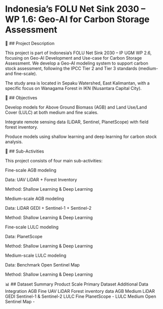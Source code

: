 # Indonesia’s FOLU Net Sink 2030 – WP 1.6: Geo-AI for Carbon Storage Assessment

📌 ## Project Description

This project is part of Indonesia’s FOLU Net Sink 2030 – IP UGM WP 2.6, focusing on Geo-AI Development and Use-case for Carbon Storage Assessment.
We develop a Geo-AI modeling system to support carbon stock assessment, following the IPCC Tier 2 and Tier 3 standards (medium- and fine-scale).

The study area is located in Sepaku Watershed, East Kalimantan, with a specific focus on Wanagama Forest in IKN (Nusantara Capital City).

🎯 ## Objectives

Develop models for Above Ground Biomass (AGB) and Land Use/Land Cover (LULC) at both medium and fine scales.

Integrate remote sensing data (LiDAR, Sentinel, PlanetScope) with field forest inventory.

Produce models using shallow learning and deep learning for carbon stock analysis.

🧩 ## Sub-Activities

This project consists of four main sub-activities:

Fine-scale AGB modeling

Data: UAV LiDAR + Forest Inventory

Method: Shallow Learning & Deep Learning

Medium-scale AGB modeling

Data: LiDAR GEDI + Sentinel-1 + Sentinel-2

Method: Shallow Learning & Deep Learning

Fine-scale LULC modeling

Data: PlanetScope

Method: Shallow Learning & Deep Learning

Medium-scale LULC modeling

Data: Benchmark Open Sentinel Map

Method: Shallow Learning & Deep Learning

📊 ## Dataset Summary
Product	Scale	Primary Dataset	Additional Data Integration
AGB	Fine	UAV LiDAR	Forest inventory data
AGB	Medium	LiDAR GEDI	Sentinel-1 & Sentinel-2
LULC	Fine	PlanetScope	-
LULC	Medium	Open Sentinel Map	-
